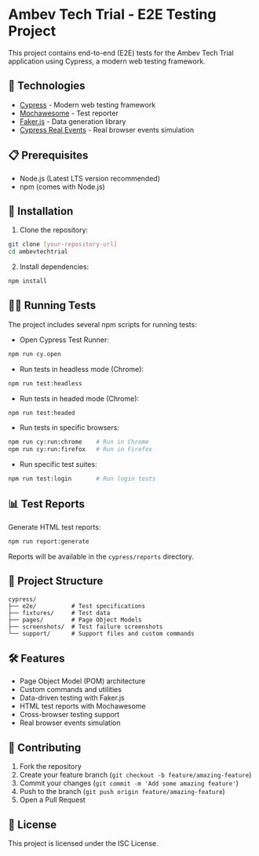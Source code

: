# Ambev Tech Trial - E2E Testing Project

This project contains end-to-end (E2E) tests for the Ambev Tech Trial application using Cypress, a modern web testing framework.

## 🚀 Technologies

- [Cypress](https://www.cypress.io/) - Modern web testing framework
- [Mochawesome](https://github.com/adamgruber/mochawesome) - Test reporter
- [Faker.js](https://fakerjs.dev/) - Data generation library
- [Cypress Real Events](https://github.com/dmtrKovalenko/cypress-real-events) - Real browser events simulation

## 📋 Prerequisites

- Node.js (Latest LTS version recommended)
- npm (comes with Node.js)

## 🔧 Installation

1. Clone the repository:
```bash
git clone [your-repository-url]
cd ambevtechtrial
```

2. Install dependencies:
```bash
npm install
```

## 🏃‍♂️ Running Tests

The project includes several npm scripts for running tests:

- Open Cypress Test Runner:
```bash
npm run cy.open
```

- Run tests in headless mode (Chrome):
```bash
npm run test:headless
```

- Run tests in headed mode (Chrome):
```bash
npm run test:headed
```

- Run tests in specific browsers:
```bash
npm run cy:run:chrome    # Run in Chrome
npm run cy:run:firefox   # Run in Firefox
```

- Run specific test suites:
```bash
npm run test:login       # Run login tests
```

## 📊 Test Reports

Generate HTML test reports:
```bash
npm run report:generate
```

Reports will be available in the `cypress/reports` directory.

## 📁 Project Structure

```
cypress/
├── e2e/          # Test specifications
├── fixtures/     # Test data
├── pages/        # Page Object Models
├── screenshots/  # Test failure screenshots
└── support/      # Support files and custom commands
```

## 🛠️ Features

- Page Object Model (POM) architecture
- Custom commands and utilities
- Data-driven testing with Faker.js
- HTML test reports with Mochawesome
- Cross-browser testing support
- Real browser events simulation

## 🤝 Contributing

1. Fork the repository
2. Create your feature branch (`git checkout -b feature/amazing-feature`)
3. Commit your changes (`git commit -m 'Add some amazing feature'`)
4. Push to the branch (`git push origin feature/amazing-feature`)
5. Open a Pull Request

## 📝 License

This project is licensed under the ISC License.

